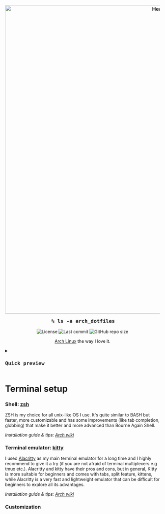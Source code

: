 <h3 align="center">
  <img alt="Header" width="1000" src="https://github.com/arseniizakharov/arch-setup/assets/60936431/93bc4d9a-eac4-4eae-af48-670225a0b25e"><br/>
  <img alt="Transparent bar" height="30" width="0px" src="https://github.com/arseniizakharov/arch-setup/assets/60936431/7f94061a-05bd-4e7c-91a9-5c38d3bb70e3">
  <samp>% ls -a arch_dotfiles</samp>
</h3>

<p align="center">
  <img alt="License" src="https://img.shields.io/github/license/arseniizakharov/arch-setup">
  <img alt="Last commit" src="https://img.shields.io/github/last-commit/arseniizakharov/arch-setup/main">
  <img alt="GitHub repo size" src="https://img.shields.io/github/repo-size/arseniizakharov/arch-setup">
</p>

<p align="center">
<a href="https://archlinux.org/">Arch Linux</a> the way I love it.
</p>

<details closed>
<summary><h3><samp>Quick preview</samp></h3></summary>

Cooming soon!

</details>

<!-- TERMINAL CHAPTER START -->
# Terminal setup
### Shell: [zsh](https://zsh.sourceforge.io/)

  ZSH is my choice for all unix-like OS I use. It's quite similar to BASH but faster, more customizable and has some improvements (like tab completion, globbing) that make it better and more advanced than Bourne Again Shell.
  
  *Installation guide & tips: [Arch wiki](https://wiki.archlinux.org/title/zsh)*

### Terminal emulator: [kitty](https://sw.kovidgoyal.net/kitty/)

  I used [Alacritty](https://alacritty.org/) as my main terminal emulator for a long time and I highly recommend to give it a try (if you are not afraid of terminal multiplexers e.g tmux etc.). Alacritty and kitty have their pros and cons, but in general, Kitty is more suitable for beginners and comes with tabs, split feature, kittens, while Alacritty is a very fast and lightweight emulator that can be difficult for beginners to explore all its advantages.

 *Installation guide & tips: [Arch wiki](https://wiki.archlinux.org/title/kitty)*

### Customization
 
<!-- TERMINAL CHAPTER END -->
